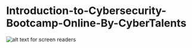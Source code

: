 # Introduction-to-Cybersecurity-Bootcamp-Online-By-CyberTalents

![alt text for screen readers](https://images.pexels.com/photos/9739345/pexels-photo-9739345.jpeg?auto=compress&cs=tinysrgb&w=1260&h=750&dpr=1 "Text to show on mouseover")
